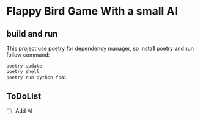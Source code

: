 # Flappy Bird Game With a small AI

## build and run

This project use poetry for dependency manager, so install poetry and run follow command:

```bash
poetry update
poetry shell
poetry run python fbai
```


## ToDoList

- [ ] Add AI